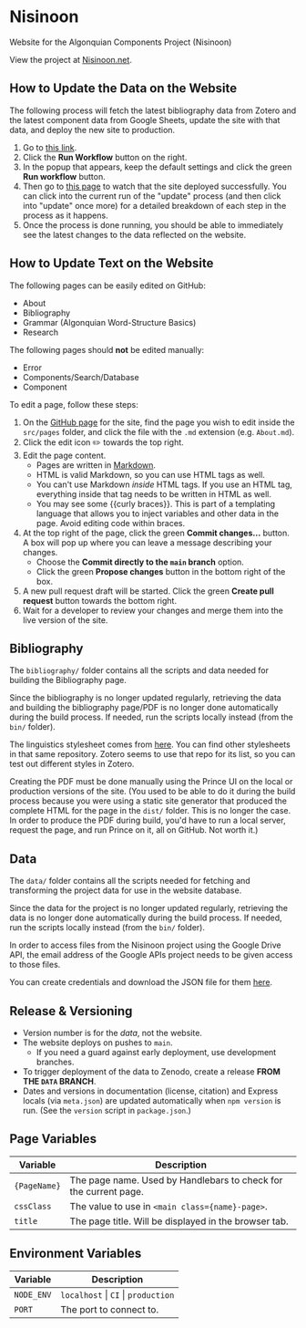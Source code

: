# Nisinoon

Website for the Algonquian Components Project (Nisinoon)

View the project at [Nisinoon.net](https://nisinoon.net).

## How to Update the Data on the Website

The following process will fetch the latest bibliography data from Zotero and the latest component data from Google Sheets, update the site with that data, and deploy the new site to production.

1. Go to [this link](https://github.com/dwhieb/Nisinoon/actions/workflows/update.yml).
2. Click the **Run Workflow** button on the right.
3. In the popup that appears, keep the default settings and click the green **Run workflow** button.
4. Then go to [this page](https://github.com/dwhieb/Nisinoon/actions) to watch that the site deployed successfully. You can click into the current run of the "update" process (and then click into "update" once more) for a detailed breakdown of each step in the process as it happens.
5. Once the process is done running, you should be able to immediately see the latest changes to the data reflected on the website.

## How to Update Text on the Website

The following pages can be easily edited on GitHub:

- About
- Bibliography
- Grammar (Algonquian Word-Structure Basics)
- Research

The following pages should **not** be edited manually:

- Error
- Components/Search/Database
- Component

To edit a page, follow these steps:

1. On the [GitHub page](https://github.com/dwhieb/Nisinoon) for the site, find the page you wish to edit inside the `src/pages` folder, and click the file with the `.md` extension (e.g. `About.md`).
2. Click the edit icon ✏️ towards the top right.
3. Edit the page content.
   - Pages are written in [Markdown](https://docs.github.com/en/get-started/writing-on-github/getting-started-with-writing-and-formatting-on-github/basic-writing-and-formatting-syntax).
   - HTML is valid Markdown, so you can use HTML tags as well.
   - You can't use Markdown *inside* HTML tags. If you use an HTML tag, everything inside that tag needs to be written in HTML as well.
   - You may see some {{curly braces}}. This is part of a templating language that allows you to inject variables and other data in the page. Avoid editing code within braces.
4. At the top right of the page, click the green **Commit changes...** button. A box will pop up where you can leave a message describing your changes.
   - Choose the **Commit directly to the `main` branch** option.
   - Click the green **Propose changes** button in the bottom right of the box.
5. A new pull request draft will be started. Click the green **Create pull request** button towards the bottom right.
6. Wait for a developer to review your changes and merge them into the live version of the site.

## Bibliography

The `bibliography/` folder contains all the scripts and data needed for building the Bibliography page.

Since the bibliography is no longer updated regularly, retrieving the data and building the bibliography page/PDF is no longer done automatically during the build process. If needed, run the scripts locally instead (from the `bin/` folder).

The linguistics stylesheet comes from [here](https://github.com/citation-style-language/styles/blob/master/generic-style-rules-for-linguistics.csl). You can find other stylesheets in that same repository. Zotero seems to use that repo for its list, so you can test out different styles in Zotero.

Creating the PDF must be done manually using the Prince UI on the local or production versions of the site. (You used to be able to do it during the build process because you were using a static site generator that produced the complete HTML for the page in the `dist/` folder. This is no longer the case. In order to produce the PDF during build, you'd have to run a local server, request the page, and run Prince on it, all on GitHub. Not worth it.)

## Data

The `data/` folder contains all the scripts needed for fetching and transforming the project data for use in the website database.

Since the data for the project is no longer updated regularly, retrieving the data is no longer done automatically during the build process. If needed, run the scripts locally instead (from the `bin/` folder).

In order to access files from the Nisinoon project using the Google Drive API, the email address of the Google APIs project needs to be given access to those files.

You can create credentials and download the JSON file for them [here](https://console.cloud.google.com/iam-admin/serviceaccounts/details/104392651974587359187/keys?project=digital-linguistics&supportedpurview=project).

## Release & Versioning

- Version number is for the *data*, not the website.
- The website deploys on pushes to `main`.
  - If you need a guard against early deployment, use development branches.
- To trigger deployment of the data to Zenodo, create a release **FROM THE `DATA` BRANCH**.
- Dates and versions in documentation (license, citation) and Express locals (via `meta.json`) are updated automatically when `npm version` is run. (See the `version` script in `package.json`.)

## Page Variables

| Variable     | Description                                                      |
| ------------ | ---------------------------------------------------------------- |
| `{PageName}` | The page name. Used by Handlebars to check for the current page. |
| `cssClass`   | The value to use in `<main class={name}-page>`.                  |
| `title`      | The page title. Will be displayed in the browser tab.            |

## Environment Variables

| Variable   | Description                          |
| ---------- | ------------------------------------ |
| `NODE_ENV` | `localhost` \| `CI` \| `production`  |
| `PORT`     | The port to connect to.              |
